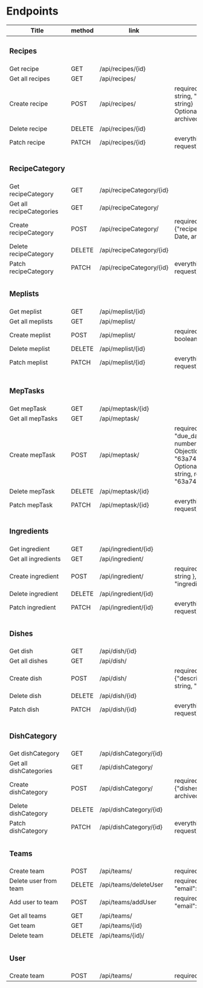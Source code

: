 # Endpoints

| Title                    | method | link                     | body                                                                                                                                                                                                                                              |
|--------------------------|--------|--------------------------|---------------------------------------------------------------------------------------------------------------------------------------------------------------------------------------------------------------------------------------------------|
| <h3> Recipes             |        |                          |                                                                                                                                                                                                                                                   |
| Get recipe               | GET    | /api/recipes/{id}        |                                                                                                                                                                                                                                                   |
| Get all recipes          | GET    | /api/recipes/            |                                                                                                                                                                                                                                                   |
| Create recipe            | POST   | /api/recipes/            | required: { "title": string, "volume": string, "preparation": string, "unit": string}<br/> Optional: {feature: string, archived_at: Date, deleted_at: Date}                                                                                       |
| Delete recipe            | DELETE | /api/recipes/{id}        |                                                                                                                                                                                                                                                   |
| Patch  recipe            | PATCH  | /api/recipes/{id}        | everything is optional (check create request)                                                                                                                                                                                                     |
|                          |        |                          |                                                                                                                                                                                                                                                   |
| <h3> RecipeCategory      |        |                          |                                                                                                                                                                                                                                                   |
| Get recipeCategory       | GET    | /api/recipeCategory/{id} |                                                                                                                                                                                                                                                   |
| Get all recipeCategories | GET    | /api/recipeCategory/     |                                                                                                                                                                                                                                                   |
| Create recipeCategory    | POST   | /api/recipeCategory/     | required: { "title": string }, optional: {"recipes": string[], deleted_at: Date, archived_at: Date }                                                                                                                                              |
| Delete recipeCategory    | DELETE | /api/recipeCategory/{id} |                                                                                                                                                                                                                                                   |
| Patch  recipeCategory    | PATCH  | /api/recipeCategory/{id} | everything is optional (check create request)                                                                                                                                                                                                     |                                                                                                                                                                                           
|                          |        |                          |                                                                                                                                                                                                                                                   |
 | <h3> Meplists            |        |                          |                                                                                                                                                                                                                                                   | 
| Get meplist              | GET    | /api/meplist/{id}        |                                                                                                                                                                                                                                                   |
| Get all meplists         | GET    | /api/meplist/            |                                                                                                                                                                                                                                                   |
| Create meplist           | POST   | /api/meplist/            | required: { "title": string, "active": boolean, "owner_id": string (user id)                                                                                                                                                                      |
| Delete meplist           | DELETE | /api/meplist/{id}        |                                                                                                                                                                                                                                                   |
| Patch  meplist           | PATCH  | /api/meplist/{id}        | everything is optional (check create request)                                                                                                                                                                                                     | 
|                          |        |                          |                                                                                                                                                                                                                                                   |
|                          |        |                          |                                                                                                                                                                                                                                                   |
 | <h3> MepTasks            |        |                          |                                                                                                                                                                                                                                                   |                                                                                                                                                                    
| Get mepTask              | GET    | /api/meptask/{id}        |                                                                                                                                                                                                                                                   |
| Get all mepTasks         | GET    | /api/meptask/            |                                                                                                                                                                                                                                                   |
| Create mepTask           | POST   | /api/meptask/            | required: { "title": string, "due_datetime": Date, "duration": number (in minutes), mepList_id: ObjectId ({"_id": "63a74e38c19d3604d7145baa"})} Optional: {description: string, status: string, recipe_id: ({"_id": "63a74e38c19d3604d7145baa"})} |
| Delete mepTask           | DELETE | /api/meptask/{id}        |                                                                                                                                                                                                                                                   |
| Patch  mepTask           | PATCH  | /api/meptask/{id}        | everything is optional (check create request)                                                                                                                                                                                                     |
|                          |        |                          |                                                                                                                                                                                                                                                   |
| <h3> Ingredients         |        |                          |                                                                                                                                                                                                                                                   |                                                         
| Get ingredient           | GET    | /api/ingredient/{id}     |                                                                                                                                                                                                                                                   |
| Get all ingredients      | GET    | /api/ingredient/         |                                                                                                                                                                                                                                                   |
| Create ingredient        | POST   | /api/ingredient/         | required: { "title": string, "unit": string }, optional: {"allergy": string, "ingredients": string[]}                                                                                                                                             |
| Delete ingredient        | DELETE | /api/ingredient/{id}     |                                                                                                                                                                                                                                                   |
| Patch  ingredient        | PATCH  | /api/ingredient/{id}     | everything is optional (check create request)                                                                                                                                                                                                     |                                                                                                                                                                                                                                                   
|                          |        |                          |                                                                                                                                                                                                                                                   |
| <h3> Dishes              |        |                          |                                                                                                                                                                                                                                                   |
| Get dish                 | GET    | /api/dish/{id}           |                                                                                                                                                                                                                                                   |
| Get all dishes           | GET    | /api/dish/               |                                                                                                                                                                                                                                                   |
| Create dish              | POST   | /api/dish/               | required: { "title": string }, optional: {"description": string, "image": string, "feature": string}                                                                                                                                              |
| Delete dish              | DELETE | /api/dish/{id}           |                                                                                                                                                                                                                                                   |
| Patch  dish              | PATCH  | /api/dish/{id}           | everything is optional (check create request)                                                                                                                                                                                                     |
|                          |        |                          |                                                                                                                                                                                                                                                   |
| <h3> DishCategory        |        |                          |                                                                                                                                                                                                                                                   |
| Get dishCategory         | GET    | /api/dishCategory/{id}   |                                                                                                                                                                                                                                                   |
| Get all dishCategories   | GET    | /api/dishCategory/       |                                                                                                                                                                                                                                                   |
| Create dishCategory      | POST   | /api/dishCategory/       | required: { "title": string }, optional: {"dishes": string[], deleted_at: Date, archived_at: Date }                                                                                                                                               |
| Delete dishCategory      | DELETE | /api/dishCategory/{id}   |                                                                                                                                                                                                                                                   |
| Patch  dishCategory      | PATCH  | /api/dishCategory/{id}   | everything is optional (check create request)                                                                                                                                                                                                     |                                                                                                                                                                                                                                                  
|                          |        |                          |                                                                                                                                                                                                                                                   |
| <h3> Teams               |        |                          |                                                                                                                                                                                                                                                   |
| Create team              | POST   | /api/teams/              | required { "name": string }                                                                                                                                                                                                                       |
| Delete user from team    | DELETE | /api/teams/deleteUser    | required { "teamName": string, "email": string }                                                                                                                                                                                                  |
| Add user to team         | POST   | /api/teams/addUser       | required { "teamName": string, "email": string }                                                                                                                                                                                                  |
| Get all teams            | GET    | /api/teams/              |                                                                                                                                                                                                                                                   |
| Get team                 | GET    | /api/teams/{id}          |                                                                                                                                                                                                                                                   |
| Delete team              | DELETE | /api/teams/{id}/         |                                                                                                                                                                                                                                                   |                                                                                                                                                                                                                                              
|                          |        |                          |                                                                                                                                                                                                                                                   |
| <h3> User               |        |                          |                                                                               
| Create team              | POST   | /api/teams/              | required { "name": string }                                                       
